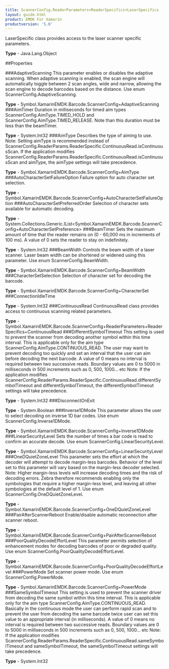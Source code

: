 ```yaml
---
title: ScannerConfig.ReaderParameters+ReaderSpecifics+LaserSpecifics
layout: guide.html
product: EMDK For Xamarin 
productversion: '5.0' 
---
```

LaserSpecific class provides access to the laser scanner specific parameters.

**Type** - Java.Lang.Object

##Properties

###AdaptiveScanning
This parameter enables or disables the adaptive scanning. When adaptive scanning is enabled, the scan engine will automatically toggle between 2 scan angles, wide and narrow, allowing the scan engine to decode barcodes based on the distance. Use enum ScannerConfig.AdaptiveScanning.


**Type** - Symbol.XamarinEMDK.Barcode.ScannerConfig+AdaptiveScanning
###AimTimer
Duration in milliseconds for timed aim types ScannerConfig.AimType.TIMED_HOLD and ScannerConfig.AimType.TIMED_RELEASE. Note than this duration must be less than the beamTimer.

**Type** - System.Int32
###AimType
Describes the type of aiming to use.
Note: Setting aimType is recommended instead of ScannerConfig.ReaderParams.ReaderSpecific.ContinuousRead.isContinuousScan. If the application modifies ScannerConfig.ReaderParams.ReaderSpecific.ContinuousRead.isContinuousScan and aimType, the aimType settings will take precedence.

**Type** - Symbol.XamarinEMDK.Barcode.ScannerConfig+AimType
###AutoCharacterSetFailureOption
Failure option for auto character set selection.

**Type** - Symbol.XamarinEMDK.Barcode.ScannerConfig+AutoCharacterSetFailureOption
###AutoCharacterSetPreferredOrder
Selection of character sets available for automatic decoding.

**Type** - System.Collections.Generic.IList<Symbol.XamarinEMDK.Barcode.ScannerConfig+AutoCharacterSetPreference>
###BeamTimer
Sets the maximum amount of time that the reader remains on (0 - 60,000 ms in increments of 100 ms). A value of 0 sets the reader to stay on indefinitely.

**Type** - System.Int32
###BeamWidth
Controls the beam width of a laser scanner. Laser beam width can be shortened or widened using this parameter. Use enum ScannerConfig.BeamWidth.

**Type** - Symbol.XamarinEMDK.Barcode.ScannerConfig+BeamWidth
###CharacterSetSelection
Selection of character set for decoding the barcode.

**Type** - Symbol.XamarinEMDK.Barcode.ScannerConfig+CharacterSet
###ConnectionIdleTime

        

**Type** - System.Int32
###ContinuousRead
ContinuousRead class provides access to continuous scanning related parameters.

**Type** - Symbol.XamarinEMDK.Barcode.ScannerConfig+ReaderParameters+ReaderSpecifics+ContinuousRead
###DifferentSymbolTimeout
This setting is used to prevent the scanner from decoding another symbol within this time interval. This is applicable only for the aim type ScannerConfig.AimType.CONTINUOUS_READ. The user may want to prevent decoding too quickly and set an interval that the user can aim before decoding the next barcode. A value of 0 means no interval is required between two successive reads. Boundary values are 0 to 5000 in milliseconds in 500 increments such as 0, 500, 1000... etc
Note: If the application modifies ScannerConfig.ReaderParams.ReaderSpecific.ContinuousRead.differentSymbolTimeout and differentSymbolTimeout, the differentSymbolTimeout settings will take precedence.

**Type** - System.Int32
###DisconnectOnExit

        

**Type** - System.Boolean
###Inverse1DMode
This parameter allows the user to select decoding on inverse 1D bar codes. Use enum ScannerConfig.Inverse1DMode.

**Type** - Symbol.XamarinEMDK.Barcode.ScannerConfig+Inverse1DMode
###LinearSecurityLevel
Sets the number of times a bar code is read to confirm an accurate decode. Use enum ScannerConfig.LinearSecurityLevel.

**Type** - Symbol.XamarinEMDK.Barcode.ScannerConfig+LinearSecurityLevel
###OneDQuietZoneLevel
This parameter sets the effort at which the decoder will attempt to decode margin-less barcodes. Behavior of the level set to this parameter will vary based on the margin-less decoder selected. Note: Higher margin-less levels will increase decoding times and the risk of decoding errors. Zebra therefore recommends enabling only the symbologies that require a higher margin-less level, and leaving all other symbologies at the default level of 1. Use enum ScannerConfig.OneDQuietZoneLevel.

**Type** - Symbol.XamarinEMDK.Barcode.ScannerConfig+OneDQuietZoneLevel
###PairAfterScannerReboot
Enable/disable automatic reconnection after scanner reboot.

**Type** - Symbol.XamarinEMDK.Barcode.ScannerConfig+PairAfterScannerReboot
###PoorQualityDecodeEffortLevel
This parameter permits selection of enhancement modes for decoding barcodes of poor or degraded quality. Use enum ScannerConfig.PoorQualityDecodeEffortLevel.

**Type** - Symbol.XamarinEMDK.Barcode.ScannerConfig+PoorQualityDecodeEffortLevel
###PowerMode
Set scanner power mode. Use enum ScannerConfig.PowerMode.

**Type** - Symbol.XamarinEMDK.Barcode.ScannerConfig+PowerMode
###SameSymbolTimeout
This setting is used to prevent the scanner driver from decoding the same symbol within this time interval. This is applicable only for the aim type ScannerConfig.AimType.CONTINUOUS_READ. Basically in the continuous mode the user can perform rapid scan and to prevent the user from decoding the same barcode twice user can set this value to an appropriate interval (in milliseconds). A value of 0 means no interval is required between two successive reads. Boundary values are 0 to 5000 in milliseconds in 500 increments such as 0, 500, 1000... etc
Note: If the application modifies ScannerConfig.ReaderParams.ReaderSpecific.ContinuousRead.sameSymbolTimeout and sameSymbolTimeout, the sameSymbolTimeout settings will take precedence.

**Type** - System.Int32
